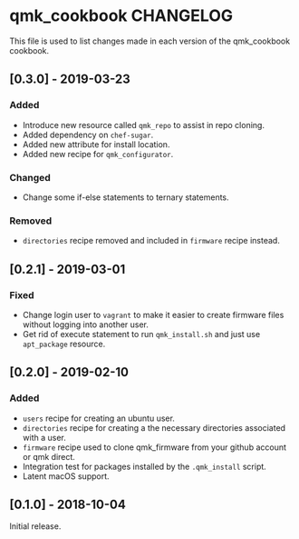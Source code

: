 # qmk_cookbook CHANGELOG

This file is used to list changes made in each version of the qmk_cookbook cookbook.

## [0.3.0] - 2019-03-23

### Added
- Introduce new resource called `qmk_repo` to assist in repo cloning. 
- Added dependency on `chef-sugar`.
- Added new attribute for install location.
- Added new recipe for `qmk_configurator`.

### Changed
- Change some if-else statements to ternary statements. 

### Removed
- `directories` recipe removed and included in `firmware` recipe instead. 

## [0.2.1] - 2019-03-01

### Fixed
- Change login user to `vagrant` to make it easier to create firmware files without logging into another user. 
- Get rid of execute statement to run `qmk_install.sh` and just use `apt_package` resource. 

## [0.2.0] - 2019-02-10

### Added
- `users` recipe for creating an ubuntu user.
- `directories` recipe for creating a the necessary directories associated with a user. 
- `firmware` recipe used to clone qmk_firmware from your github account or qmk direct. 
- Integration test for packages installed by the `.qmk_install` script.
- Latent macOS support. 

## [0.1.0] - 2018-10-04

Initial release.

